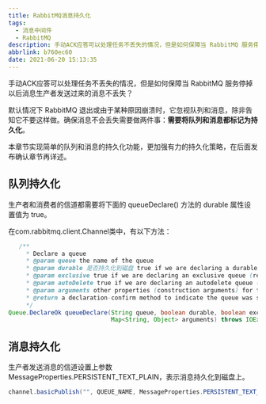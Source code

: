 ```yaml
---
title: RabbitMQ消息持久化
tags:
  - 消息中间件
  - RabbitMQ
description: 手动ACK应答可以处理任务不丢失的情况，但是如何保障当 RabbitMQ 服务停掉以后消息生产者发送过来的消息不丢失？
abbrlink: b760ec60
date: 2021-06-20 15:13:35
---
```


手动ACK应答可以处理任务不丢失的情况，但是如何保障当 RabbitMQ 服务停掉以后消息生产者发送过来的消息不丢失？

默认情况下 RabbitMQ 退出或由于某种原因崩溃时，它忽视队列和消息，除非告知它不要这样做。确保消息不会丢失需要做两件事：**需要将队列和消息都标记为持久化**。

本章节实现简单的队列和消息的持久化功能，更加强有力的持久化策略，在后面发布确认章节再详述。

## 队列持久化

生产者和消费者的信道都需要将下面的 queueDeclare() 方法的 durable 属性设置值为 true。

在com.rabbitmq.client.Channel类中，有以下方法：

```java
   /**
     * Declare a queue
     * @param queue the name of the queue
     * @param durable 是否持久化到磁盘 true if we are declaring a durable queue (the queue will survive a server restart)
     * @param exclusive true if we are declaring an exclusive queue (restricted to this connection)
     * @param autoDelete true if we are declaring an autodelete queue (server will delete it when no longer in use)
     * @param arguments other properties (construction arguments) for the queue
     * @return a declaration-confirm method to indicate the queue was successfully declared
     */
Queue.DeclareOk queueDeclare(String queue, boolean durable, boolean exclusive, boolean autoDelete,
                             Map<String, Object> arguments) throws IOException;
```

## 消息持久化

生产者发送消息的信道设置上参数 MessageProperties.PERSISTENT_TEXT_PLAIN，表示消息持久化到磁盘上。

```java
channel.basicPublish("", QUEUE_NAME, MessageProperties.PERSISTENT_TEXT_PLAIN, (msg).getBytes(StandardCharsets.UTF_8));
```

